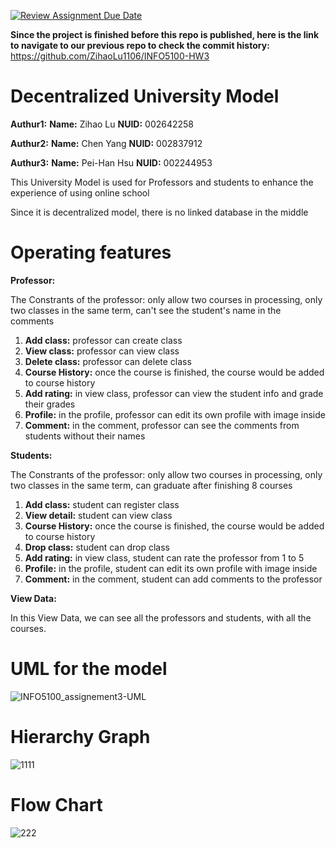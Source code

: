 [![Review Assignment Due Date](https://classroom.github.com/assets/deadline-readme-button-24ddc0f5d75046c5622901739e7c5dd533143b0c8e959d652212380cedb1ea36.svg)](https://classroom.github.com/a/eEf93O-z)

**Since the project is finished before this repo is published, here is the link to navigate to our previous repo to check the commit history:**
https://github.com/ZihaoLu1106/INFO5100-HW3


# Decentralized University Model

**Authur1:** **Name:** Zihao Lu **NUID:** 002642258

**Authur2:** **Name:** Chen Yang **NUID:** 002837912

**Authur3:** **Name:** Pei-Han Hsu **NUID:** 002244953

This University Model is used for Professors and students to enhance the experience of using online school

Since it is decentralized model, there is no linked database in the middle


# Operating features

**Professor:**

The Constrants of the professor: only allow two courses in processing, only two classes in the same term, can't see the student's name in the comments

1. **Add class:** professor can create class
2. **View class:** professor can view class
3. **Delete class:** professor can delete class
4. **Course History:** once the course is finished, the course would be added to course history
5. **Add rating:** in view class, professor can view the student info and grade their grades
6. **Profile:** in the profile, professor can edit its own profile with image inside
7. **Comment:** in the comment, professor can see the comments from students without their names

**Students:**

The Constrants of the professor: only allow two courses in processing, only two classes in the same term, can graduate after finishing 8 courses

1. **Add class:** student can register class
2. **View detail:** student can view class
3. **Course History:** once the course is finished, the course would be added to course history
4. **Drop class:** student can drop class
5. **Add rating:** in view class, student can rate the professor from 1 to 5
6. **Profile:** in the profile, student can edit its own profile with image inside
7. **Comment:** in the comment, student can add comments to the professor

**View Data:**

In this View Data, we can see all the professors and students, with all the courses.

# UML for the model


![INFO5100_assignement3-UML](https://github.com/aed5100/assignment-3-group-hsyl/assets/144742836/2cbc2de0-aabd-47a6-a3b9-12b0623776f1)

# Hierarchy Graph

![1111](https://github.com/aed5100/assignment-3-group-hsyl/assets/144742836/068c4370-4b61-47da-ada9-fae4c1aede8b)

# Flow Chart


![222](https://github.com/aed5100/assignment-3-group-hsyl/assets/144742836/d2588a5d-c096-44a5-9db0-8e47a367ee8e)

